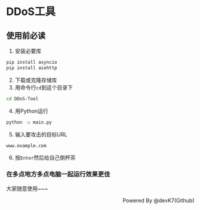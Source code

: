 # DDoS工具
## 使用前必读
1. 安装必要库
```sh
pip install asyncio
pip install aiohttp
```
2. 下载或克隆存储库  
3. 用命令行`cd`到这个目录下
```sh
cd DDoS-Tool
```
4. 用Python运行
```sh
python -u main.py
```
5. 输入要攻击的目标URL
```url
www.example.com
```
6. 按`Enter`然后给自己倒杯茶  
### 在多点地方多点电脑一起运行效果更佳
大家随意使用~~~
<p align="right">Powered By @devK7(Github)</p>
